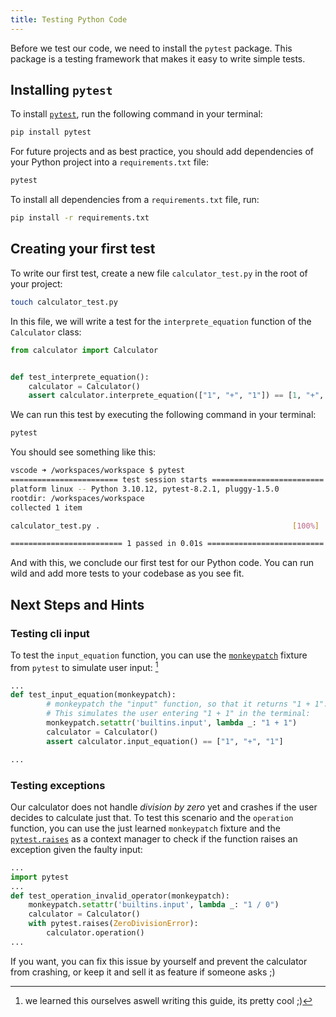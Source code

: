```yaml
---
title: Testing Python Code
---
```


Before we test our code, we need to install the `pytest` package. This package is a testing framework that makes it easy to write simple tests.

## Installing `pytest`

To install [`pytest`](https://docs.pytest.org/en/8.2.x/), run the following command in your terminal:

```bash
pip install pytest
```

For future projects and as best practice, you should add dependencies of your Python project into a `requirements.txt` file:

```txt title=requirements.txt
pytest
```

To install all dependencies from a `requirements.txt` file, run:

```bash
pip install -r requirements.txt
```

## Creating your first test

To write our first test, create a new file `calculator_test.py` in the root of your project:

```bash
touch calculator_test.py
```

In this file, we will write a test for the `interprete_equation` function of the `Calculator` class:

```python title=calculator_test.py
from calculator import Calculator


def test_interprete_equation():
    calculator = Calculator()
    assert calculator.interprete_equation(["1", "+", "1"]) == [1, "+", 1]
```

We can run this test by executing the following command in your terminal:

```bash
pytest
```

You should see something like this:

```bash
vscode ➜ /workspaces/workspace $ pytest
======================== test session starts =========================
platform linux -- Python 3.10.12, pytest-8.2.1, pluggy-1.5.0
rootdir: /workspaces/workspace
collected 1 item                                                     

calculator_test.py .                                           [100%]

========================= 1 passed in 0.01s ==========================
```

And with this, we conclude our first test for our Python code. You can run wild and add more tests to your codebase as you see fit.

## Next Steps and Hints

### Testing cli input

To test the `input_equation` function, you can use the [`monkeypatch`](https://docs.pytest.org/en/7.1.x/how-to/monkeypatch.html) fixture from `pytest` to simulate user input: [^1]
[^1]: we learned this ourselves aswell writing this guide, its pretty cool ;)


```python title=calculator_test.py
...
def test_input_equation(monkeypatch):
        # monkeypatch the "input" function, so that it returns "1 + 1".
        # This simulates the user entering "1 + 1" in the terminal:
        monkeypatch.setattr('builtins.input', lambda _: "1 + 1")
        calculator = Calculator()
        assert calculator.input_equation() == ["1", "+", "1"]

...
```

### Testing exceptions

Our calculator does not handle *division by zero* yet and crashes if the user decides to calculate just that. To test this scenario and the `operation` function, you can use the just learned `monkeypatch` fixture and the [`pytest.raises`](https://docs.pytest.org/en/7.1.x/how-to/assert.html) as a context manager to check if the function raises an exception given the faulty input:

```python title=calculator_test.py
...
import pytest
...
def test_operation_invalid_operator(monkeypatch):
    monkeypatch.setattr('builtins.input', lambda _: "1 / 0")
    calculator = Calculator()
    with pytest.raises(ZeroDivisionError):
        calculator.operation()
...
```

If you want, you can fix this issue by yourself and prevent the calculator from crashing, or keep it and sell it as feature if someone asks ;)